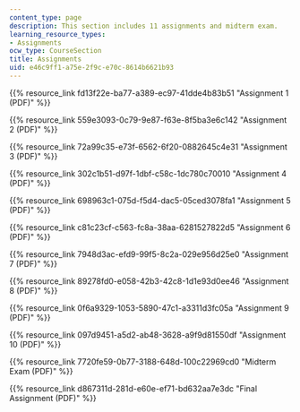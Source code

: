 ```yaml
---
content_type: page
description: This section includes 11 assignments and midterm exam.
learning_resource_types:
- Assignments
ocw_type: CourseSection
title: Assignments
uid: e46c9ff1-a75e-2f9c-e70c-8614b6621b93
---
```


{{% resource_link fd13f22e-ba77-a389-ec97-41dde4b83b51 "Assignment 1 (PDF)" %}}

{{% resource_link 559e3093-0c79-9e87-f63e-8f5ba3e6c142 "Assignment 2 (PDF)" %}}

{{% resource_link 72a99c35-e73f-6562-6f20-0882645c4e31 "Assignment 3 (PDF)" %}}

{{% resource_link 302c1b51-d97f-1dbf-c58c-1dc780c70010 "Assignment 4 (PDF)" %}}

{{% resource_link 698963c1-075d-f5d4-dac5-05ced3078fa1 "Assignment 5 (PDF)" %}}

{{% resource_link c81c23cf-c563-fc8a-38aa-6281527822d5 "Assignment 6 (PDF)" %}}

{{% resource_link 7948d3ac-efd9-99f5-8c2a-029e956d25e0 "Assignment 7 (PDF)" %}}

{{% resource_link 89278fd0-e058-42b3-42c8-1d1e93d0ee46 "Assignment 8 (PDF)" %}}

{{% resource_link 0f6a9329-1053-5890-47c1-a3311d3fc05a "Assignment 9 (PDF)" %}}

{{% resource_link 097d9451-a5d2-ab48-3628-a9f9d81550df "Assignment 10 (PDF)" %}}

{{% resource_link 7720fe59-0b77-3188-648d-100c22969cd0 "Midterm Exam (PDF)" %}}

{{% resource_link d867311d-281d-e60e-ef71-bd632aa7e3dc "Final Assignment (PDF)" %}}